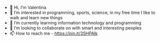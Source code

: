 - 👋 Hi, I’m Valentina
- 👀 I’m interested in programming, sports, science, in my free time I like to walk and learn new things
- 🌱 I’m currently learning information technology and programming
- 💞️ I’m looking to collaborate on with smart and interesting peoples
- 📫 How to reach me - https://pin.it/3SHPAlk

<!---
Honey1322/Honey1322 is a ✨ special ✨ repository because its `README.md` (this file) appears on your GitHub profile.
You can click the Preview link to take a look at your changes.
--->
